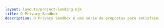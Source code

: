 ```yaml
---
layout: layouts/project-landing.njk
title: O Privacy Sandbox
description: O Privacy Sandbox é uma série de propostas para satisfazer casos de uso que dependem de funcionalidades cross-site, sem usar cookies de terceiros ou outros mecanismos de rastreamento.
---
```

